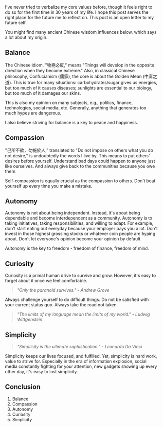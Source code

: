 I've never tried to verbalize my core values before,
though it feels right to do so for the first time in 30 years of my life.
I hope this post serves the right place for the future me to reflect on.
This post is an open letter to my future self.

You might find many ancient Chinese wisdom influences below, which says a lot about my origin.

<!-- more -->

## Balance

The Chinese idiom, "物極必反," means "Things will develop in the opposite
direction when they become extreme." Also, in classical Chinese philosophy,
Confucianism (儒家), the core is about the Golden Mean (中庸之道).
This is true for many situations: carbohydrates/sugar gives us energies, but too
much of it causes diseases; sunlights are essential to our biology, but too much
of it damages our skins.

This is also my opinion on many subjects, e.g., politics, finance, technologies,
social media, etc.
Generally, anything that generates too much hypes are dangerous.

I also believe striving for balance is a key to peace and happiness.

## Compassion

"己所不欲，勿施於人," translated to "Do not impose on others what you do not desire,"
is undoubtedly the words I live by. This means to put others' desires before yourself.
Understand bad days could happen to anyone just like ourselves.
And always give back to the communities because you owe them.

Self-compassion is equally crucial as the compassion to others.
Don't beat yourself up every time you make a mistake.

## Autonomy

Autonomy is not about being independent. Instead, it's about being dependable and
become interdependent as a community. Autonomy is to taking initiatives,
taking responsibilities, and willing to adapt.
For example, don't start eating out everyday because your employer pays you a lot.
Don't invest in those highest grossing stocks or whatever coin people are hyping about.
Don't let everyone's opinion become your opinion by default.

Autonomy is the key to freedom - freedom of finance, freedom of mind.

## Curiosity

Curiosity is a primal human drive to survive and grow. However, it's easy to forget
about it once we feel comfortable.

> _"Only the paranoid survives." - Andrew Grove_

Always challenge yourself to do difficult things. Do not be satisfied with your current status quo.
Always take the road not taken.

> _"The limits of my language mean the limits of my world." - Ludwig Wittgenstein_

## Simplicity

> _"Simplicity is the ultimate sophistication." - Leonardo Da Vinci_

Simplicity keeps our lives focused, and fulfilled.
Yet, simplicity is hard work, value to strive for. Especially in the era of
information explosion, social media constantly fighting for your attention,
new gadgets showing up every other day, it's easy to lost simplicity.

## Conclusion

1. Balance
1. Compassion
1. Autonomy
1. Curiosity
1. Simplicity

